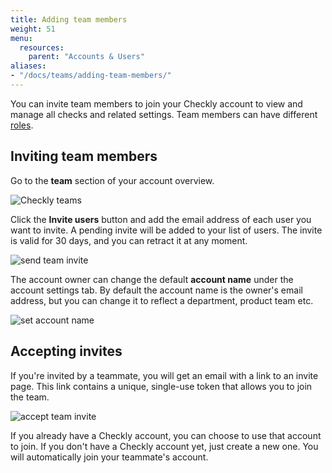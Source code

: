 ```yaml
---
title: Adding team members
weight: 51
menu:
  resources:
    parent: "Accounts & Users"
aliases:
- "/docs/teams/adding-team-members/"
---
```


You can invite team members to join your Checkly account to view and manage all checks and related settings.
Team members can have different [roles](/docs/accounts-and-users/).

## Inviting team members

Go to the **team** section of your account overview.

![Checkly teams](/docs/images/teams/team.png)

Click the **Invite users** button and add the email address of each user you want to invite. A pending invite will be added
to your list of users. The invite is valid for 30 days, and you can retract it at any moment.

![send team invite](/docs/images/teams/send_invite.png)


The account owner can change the default **account name** under the account settings tab. By default the account name is the
owner's email address, but you can change it to reflect a department, product team etc.

![set account name](/docs/images/teams/account_name.png)

## Accepting invites

If you're invited by a teammate, you will get an email with a link to an invite page. This link contains a unique, single-use
token that allows you to join the team.

![accept team invite](/docs/images/teams/mail.png)

If you already have a Checkly account, you can choose to use that account to join. If you don't have a Checkly account yet,
just create a new one. You will automatically join your teammate's account.
